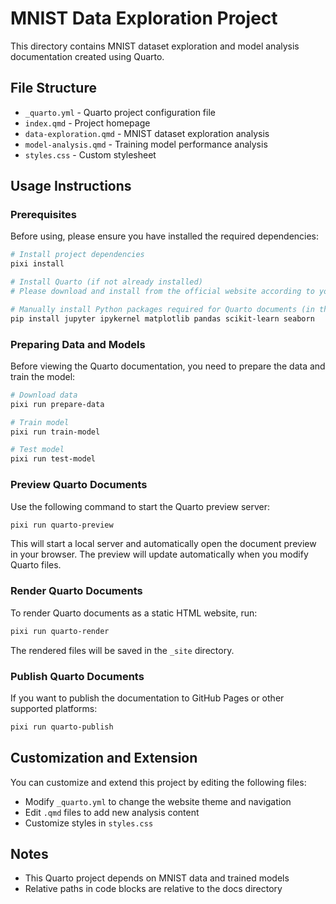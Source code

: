 # MNIST Data Exploration Project

This directory contains MNIST dataset exploration and model analysis documentation created using Quarto.

## File Structure

- `_quarto.yml` - Quarto project configuration file
- `index.qmd` - Project homepage
- `data-exploration.qmd` - MNIST dataset exploration analysis
- `model-analysis.qmd` - Training model performance analysis
- `styles.css` - Custom stylesheet

## Usage Instructions

### Prerequisites

Before using, please ensure you have installed the required dependencies:

```bash
# Install project dependencies
pixi install

# Install Quarto (if not already installed)
# Please download and install from the official website according to your system: https://quarto.org/docs/get-started/

# Manually install Python packages required for Quarto documents (in the pixi environment)
pip install jupyter ipykernel matplotlib pandas scikit-learn seaborn
```

### Preparing Data and Models

Before viewing the Quarto documentation, you need to prepare the data and train the model:

```bash
# Download data
pixi run prepare-data

# Train model
pixi run train-model

# Test model
pixi run test-model
```

### Preview Quarto Documents

Use the following command to start the Quarto preview server:

```bash
pixi run quarto-preview
```

This will start a local server and automatically open the document preview in your browser. The preview will update automatically when you modify Quarto files.

### Render Quarto Documents

To render Quarto documents as a static HTML website, run:

```bash
pixi run quarto-render
```

The rendered files will be saved in the `_site` directory.

### Publish Quarto Documents

If you want to publish the documentation to GitHub Pages or other supported platforms:

```bash
pixi run quarto-publish
```

## Customization and Extension

You can customize and extend this project by editing the following files:

- Modify `_quarto.yml` to change the website theme and navigation
- Edit `.qmd` files to add new analysis content
- Customize styles in `styles.css`

## Notes

- This Quarto project depends on MNIST data and trained models
- Relative paths in code blocks are relative to the docs directory 